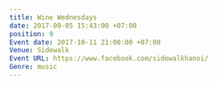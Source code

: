 ```yaml
---
title: Wine Wednesdays
date: 2017-09-05 15:43:00 +07:00
position: 9
Event date: 2017-10-11 21:00:00 +07:00
Venue: Sidewalk
Event URL: https://www.facebook.com/sidewalkhanoi/
Genre: music
---
```


